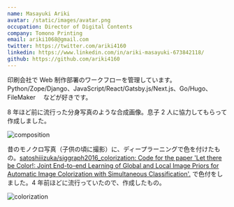 ```yaml
---
name: Masayuki Ariki
avatar: /static/images/avatar.png
occupation: Director of Digital Contents
company: Tomono Printing
email: ariki1068@gmail.com
twitter: https://twitter.com/ariki4160
linkedin: https://www.linkedin.com/in/ariki-masayuki-673842118/
github: https://github.com/ariki4160
---
```


印刷会社で Web 制作部署のワークフローを管理しています。Python/Zope/Django、JavaScript/React/Gatsby.js/Next.js、Go/Hugo、FileMaker 　などが好きです。

8 年ほど前に流行った分身写真のような合成画像。息子 2 人に協力してもらって作成しました。

![composition](/static/images/about/about_me_composition.jpg)

昔のモノクロ写真（子供の頃に撮影）に、ディープラーニングで色を付けたもの。[satoshiiizuka/siggraph2016_colorization: Code for the paper 'Let there be Color!: Joint End-to-end Learning of Global and Local Image Priors for Automatic Image Colorization with Simultaneous Classification'.](https://github.com/satoshiiizuka/siggraph2016_colorization) で色付をしました。4 年前ほどに流行っていたので、作成したもの。

![colorization](/static/images/about/about_me_colorization.jpg)
